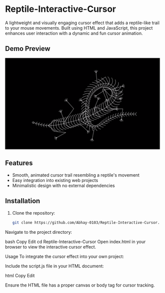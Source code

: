 # Reptile-Interactive-Cursor

A lightweight and visually engaging cursor effect that adds a reptile-like trail to your mouse movements. Built using HTML and JavaScript, this project enhances user interaction with a dynamic and fun cursor animation.

## Demo Preview

<img src="/Screenshot 2025-05-23 193158.png" alt="Demo" />


## Features

- Smooth, animated cursor trail resembling a reptile's movement
- Easy integration into existing web projects
- Minimalistic design with no external dependencies

## Installation

1. Clone the repository:
   ```bash
   git clone https://github.com/Abhay-0103/Reptile-Interactive-Cursor.git
Navigate to the project directory:

bash
Copy
Edit
cd Reptile-Interactive-Cursor
Open index.html in your browser to view the interactive cursor effect.

Usage
To integrate the cursor effect into your own project:

Include the script.js file in your HTML document:

html
Copy
Edit
<script src="script.js"></script>
Ensure the HTML file has a proper canvas or body tag for cursor tracking.
